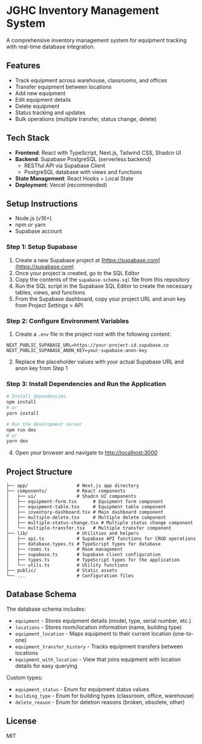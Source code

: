 # JGHC Inventory Management System

A comprehensive inventory management system for equipment tracking with real-time database integration.

## Features

- Track equipment across warehouse, classrooms, and offices
- Transfer equipment between locations
- Add new equipment
- Edit equipment details
- Delete equipment
- Status tracking and updates
- Bulk operations (multiple transfer, status change, delete)

## Tech Stack

- **Frontend**: React with TypeScript, Next.js, Tailwind CSS, Shadcn UI
- **Backend**: Supabase PostgreSQL (serverless backend)
  - RESTful API via Supabase Client
  - PostgreSQL database with views and functions
- **State Management**: React Hooks + Local State
- **Deployment**: Vercel (recommended)

## Setup Instructions

- Node.js (v16+)
- npm or yarn
- Supabase account

### Step 1: Setup Supabase

1. Create a new Supabase project at [https://supabase.com](https://supabase.com)
2. Once your project is created, go to the SQL Editor
3. Copy the contents of the `supabase-schema.sql` file from this repository
4. Run the SQL script in the Supabase SQL Editor to create the necessary tables, views, and functions
5. From the Supabase dashboard, copy your project URL and anon key from Project Settings > API

### Step 2: Configure Environment Variables

1. Create a `.env` file in the project root with the following content:
```
NEXT_PUBLIC_SUPABASE_URL=https://your-project-id.supabase.co
NEXT_PUBLIC_SUPABASE_ANON_KEY=your-supabase-anon-key
```
2. Replace the placeholder values with your actual Supabase URL and anon key from Step 1

### Step 3: Install Dependencies and Run the Application

```bash
# Install dependencies
npm install
# or
yarn install

# Run the development server
npm run dev
# or
yarn dev
```

4. Open your browser and navigate to [http://localhost:3000](http://localhost:3000)

## Project Structure

```
├── app/                  # Next.js app directory
├── components/           # React components
│   ├── ui/               # Shadcn UI components
│   ├── equipment-form.tsx      # Equipment form component
│   ├── equipment-table.tsx     # Equipment table component
│   ├── inventory-dashboard.tsx # Main dashboard component
│   ├── multiple-delete.tsx     # Multiple delete component
│   ├── multiple-status-change.tsx # Multiple status change component
│   └── multiple-transfer.tsx   # Multiple transfer component
├── lib/                  # Utilities and helpers
│   ├── api.ts            # Supabase API functions for CRUD operations
│   ├── database.types.ts # TypeScript types for database
│   ├── rooms.ts          # Room management
│   ├── supabase.ts       # Supabase client configuration
│   ├── types.ts          # TypeScript types for the application
│   └── utils.ts          # Utility functions
├── public/               # Static assets
└── ...                   # Configuration files
```

## Database Schema

The database schema includes:

- `equipment` - Stores equipment details (model, type, serial number, etc.)
- `locations` - Stores room/location information (name, building type)
- `equipment_location` - Maps equipment to their current location (one-to-one)
- `equipment_transfer_history` - Tracks equipment transfers between locations
- `equipment_with_location` - View that joins equipment with location details for easy querying

Custom types:
- `equipment_status` - Enum for equipment status values
- `building_type` - Enum for building types (classroom, office, warehouse)
- `delete_reason` - Enum for deletion reasons (broken, obsolete, other)

## License

MIT 